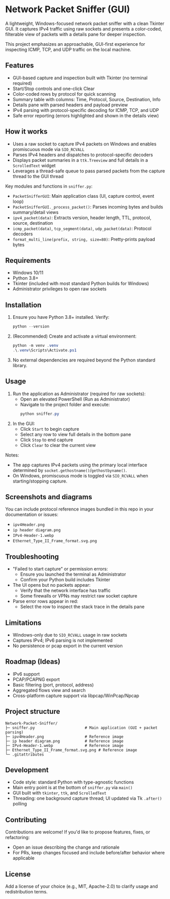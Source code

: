 # Network Packet Sniffer (GUI)

A lightweight, Windows-focused network packet sniffer with a clean Tkinter GUI. It captures IPv4 traffic using raw sockets and presents a color-coded, filterable view of packets with a details pane for deeper inspection.

This project emphasizes an approachable, GUI-first experience for inspecting ICMP, TCP, and UDP traffic on the local machine.

## Features

- GUI-based capture and inspection built with Tkinter (no terminal required)
- Start/Stop controls and one-click Clear
- Color-coded rows by protocol for quick scanning
- Summary table with columns: Time, Protocol, Source, Destination, Info
- Details pane with parsed headers and payload preview
- IPv4 parsing with protocol-specific decoding for ICMP, TCP, and UDP
- Safe error reporting (errors highlighted and shown in the details view)

## How it works

- Uses a raw socket to capture IPv4 packets on Windows and enables promiscuous mode via `SIO_RCVALL`
- Parses IPv4 headers and dispatches to protocol-specific decoders
- Displays packet summaries in a `ttk.Treeview` and full details in a `ScrolledText` widget
- Leverages a thread-safe queue to pass parsed packets from the capture thread to the GUI thread

Key modules and functions in `sniffer.py`:

- `PacketSnifferGUI`: Main application class (UI, capture control, event loop)
- `PacketSnifferGUI._process_packet()`: Parses incoming bytes and builds summary/detail views
- `ipv4_packet(data)`: Extracts version, header length, TTL, protocol, source, destination
- `icmp_packet(data)`, `tcp_segment(data)`, `udp_packet(data)`: Protocol decoders
- `format_multi_line(prefix, string, size=80)`: Pretty-prints payload bytes

## Requirements

- Windows 10/11
- Python 3.8+
- Tkinter (included with most standard Python builds for Windows)
- Administrator privileges to open raw sockets

## Installation

1. Ensure you have Python 3.8+ installed. Verify:
   ```powershell
   python --version
   ```
2. (Recommended) Create and activate a virtual environment:
   ```powershell
   python -m venv .venv
   .\.venv\Scripts\Activate.ps1
   ```
3. No external dependencies are required beyond the Python standard library.

## Usage

1. Run the application as Administrator (required for raw sockets):
   - Open an elevated PowerShell (Run as Administrator)
   - Navigate to the project folder and execute:
     ```powershell
     python sniffer.py
     ```
2. In the GUI:
   - Click `Start` to begin capture
   - Select any row to view full details in the bottom pane
   - Click `Stop` to end capture
   - Click `Clear` to clear the current view

Notes:
- The app captures IPv4 packets using the primary local interface determined by `socket.gethostname()`/`gethostbyname()`.
- On Windows, promiscuous mode is toggled via `SIO_RCVALL` when starting/stopping capture.

## Screenshots and diagrams

You can include protocol reference images bundled in this repo in your documentation or issues:
- `ipv4Header.png`
- `ip header diagram.png`
- `IPv4-Header-1.webp`
- `Ethernet_Type_II_Frame_format.svg.png`

## Troubleshooting

- "Failed to start capture" or permission errors:
  - Ensure you launched the terminal as Administrator
  - Confirm your Python build includes Tkinter
- The UI opens but no packets appear:
  - Verify that the network interface has traffic
  - Some firewalls or VPNs may restrict raw socket capture
- Parse error rows appear in red:
  - Select the row to inspect the stack trace in the details pane

## Limitations

- Windows-only due to `SIO_RCVALL` usage in raw sockets
- Captures IPv4; IPv6 parsing is not implemented
- No persistence or pcap export in the current version

## Roadmap (Ideas)

- IPv6 support
- PCAP/PCAPNG export
- Basic filtering (port, protocol, address)
- Aggregated flows view and search
- Cross-platform capture support via libpcap/WinPcap/Npcap

## Project structure

```
Network-Packet-Sniffer/
├─ sniffer.py                      # Main application (GUI + packet parsing)
├─ ipv4Header.png                  # Reference image
├─ ip header diagram.png           # Reference image
├─ IPv4-Header-1.webp              # Reference image
├─ Ethernet_Type_II_Frame_format.svg.png # Reference image
└─ .gitattributes
```

## Development

- Code style: standard Python with type-agnostic functions
- Main entry point is at the bottom of `sniffer.py` via `main()`
- GUI built with `tkinter`, `ttk`, and `ScrolledText`
- Threading: one background capture thread; UI updated via Tk `.after()` polling

## Contributing

Contributions are welcome! If you'd like to propose features, fixes, or refactoring:

- Open an issue describing the change and rationale
- For PRs, keep changes focused and include before/after behavior where applicable

## License

Add a license of your choice (e.g., MIT, Apache-2.0) to clarify usage and redistribution terms.
